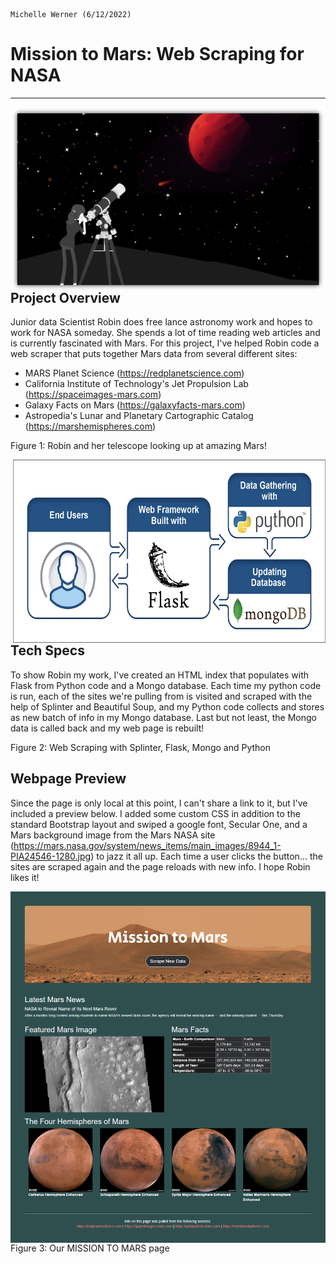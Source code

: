 
                                                                                           Michelle Werner (6/12/2022)
# Mission to Mars: Web Scraping for NASA
---

<!--![alt](resources/___.png)-->
<img src="https://github.com/miwermi/mission-to-mars/blob/main/assets/amazing-mars.png" align="right" width="500" height="293" alt ="graphic: Amazing Mars">

## Project Overview

Junior data Scientist Robin does free lance astronomy work and hopes to work for NASA someday.  She spends a lot of time reading web articles and is currently fascinated with Mars.  For this project, I've helped Robin code a web scraper that puts together Mars data from several different sites:  

- MARS Planet Science (https://redplanetscience.com)
- California Institute of Technology's Jet Propulsion Lab (https://spaceimages-mars.com)
- Galaxy Facts on Mars (https://galaxyfacts-mars.com)
- Astropedia's Lunar and Planetary Cartographic Catalog (https://marshemispheres.com)

Figure 1: Robin and her telescope looking up at amazing Mars!



<img src="https://github.com/miwermi/mission-to-mars/blob/main/assets/web-scraping-flask-to-mongo.png" align="right" width="500" height="293" alt ="graphic: Flask to Mongo Web Scraping">

## Tech Specs

To show Robin my work, I've created an HTML index that populates with Flask from Python code and a Mongo database.  Each time my python code is run, each of the sites we're pulling from is visited and scraped with the help of Splinter and Beautiful Soup, and my Python code collects and stores as new batch of info in my Mongo database. Last but not least, the Mongo data is called back and my web page is rebuilt!  

Figure 2: Web Scraping with Splinter, Flask, Mongo and Python


## Webpage Preview

Since the page is only local at this point, I can't share a link to it, but I've included a preview below.  I added some custom CSS in addition to the standard Bootstrap layout and swiped a google font, Secular One, and a Mars background image from the Mars NASA site (https://mars.nasa.gov/system/news_items/main_images/8944_1-PIA24546-1280.jpg) to jazz it all up.  Each time a user clicks the button... the sites are scraped again and the page reloads with new info.  I hope Robin likes it!

<img src="https://github.com/miwermi/mission-to-mars/blob/main/assets/mission-to-mars_index.html.jpg" align="right" alt ="graphic: Mission to Mars Site Index">


Figure 3: Our MISSION TO MARS page
